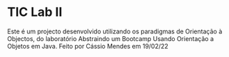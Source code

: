 # TIC Lab II

Este é um projecto desenvolvido utilizando os paradigmas de Orientação à Objectos, do laboratório Abstraindo um Bootcamp Usando Orientação a Objetos em Java.
Feito por Cássio Mendes em 19/02/22
